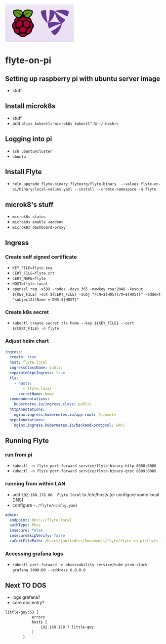 ![flyte-on-pi](./assets/flyte-on-pi.png)
# flyte-on-pi

## Setting up raspberry pi with ubuntu server image
- stuff
## Install microk8s
- stuff
- add `alias kubectl="microk8s kubectl"` to `~/.bashrc`
## Logging into pi

- `ssh ubuntu@cluster`
- `ubuntu`

## Install Flyte
- `helm upgrade flyte-binary flyteorg/flyte-binary  --values flyte-on-pi/binary/local-values.yaml --install --create-namespace -n flyte`

## microk8's stuff

- `microk8s status`
- `microk8s enable <addon>`
- `microk8s dashboard-proxy`

## Ingress
### Create self signed certificate
- `KEY_FILE=flyte.key`
- `CERT_FILE=flyte.crt`
- `CERT_NAME=flyte`
- `HOST=flyte.local`
- `openssl req -x509 -nodes -days 365 -newkey rsa:2048 -keyout ${KEY_FILE} -out ${CERT_FILE} -subj "/CN=${HOST}/O=${HOST}" -addext "subjectAltName = DNS:${HOST}"`
### Create k8s secret
- `kubectl create secret tls home --key ${KEY_FILE} --cert ${CERT_FILE} -n flyte`
### Adjust helm chart
``` yaml
ingress:
  create: true
  host: flyte.local
  ingressClassName: public
  separateGrpcIngress: true
  tls:
    - hosts:
        - flyte.local
      secretName: home
  commonAnnotations:
    kubernetes.io/ingress.class: public
  httpAnnotations:
    nginx.ingress.kubernetes.io/app-root: /console
  grpcAnnotations:
    nginx.ingress.kubernetes.io/backend-protocol: GRPC
```
## Running Flyte
### run from pi
- `kubectl -n flyte port-forward service/flyte-binary-http 8088:8088`
- `kubectl -n flyte port-forward service/flyte-binary-grpc 8089:8089`
### running from within LAN
- add `192.168.178.68  flyte.local` to /etc/hosts (or configure some local DNS)
- configure `~./flyte/config.yaml`
``` yaml
admin:
  endpoint: dns:///flyte.local
  authType: Pkce
  insecure: false
  insecureSkipVerify: false
  caCertFilePath: /Users/janfiedler/Documents/flyte/flyte-on-pi/flyte.local.cer
```
### Accessing grafana logs
- `kubectl port-forward -n observability service/kube-prom-stack-grafana 3000:80 --address 0.0.0.0`

## Next TO DOS
- logs grafana?
- core dns entry?
```
little-guy:53 {
		    errors
		    hosts {       
		        192.168.178.7 little-guy       
		    }
		}
```